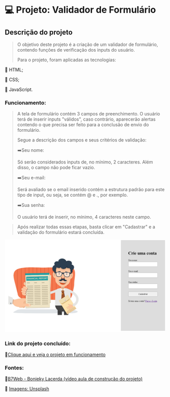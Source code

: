 # :computer: Projeto: Validador de Formulário

## Descrição do projeto

> O objetivo deste projeto é a criação de um validador de formulário, contendo funções de verificação dos inputs do usuário.
>
> Para o projeto, foram aplicadas as tecnologias:

:dart: HTML;

:dart: CSS;

:dart: JavaScript.

### Funcionamento:

> A tela de formulário contém 3 campos de preenchimento. O usuário terá de inserir inputs "válidos", caso contrário, aparecerão alertas contendo o que precisa ser feito para a conclusão de envio do formulário.
>
> Segue a descrição dos campos e seus critérios de validação:
>
> :arrow_right:Seu nome:
>
> Só serão considerados inputs de, no mínimo, 2 caracteres. Além disso, o campo não pode ficar vazio.
>
> :arrow_right:Seu e-mail:
>
> Será avaliado se o email inserido contém a estrutura padrão para este tipo de input, ou seja, se contém @ e ., por exemplo.
>
> :arrow_right:Sua senha:
>
> O usuário terá de inserir, no mínimo, 4 caracteres neste campo. 

> Após realizar todas essas etapas, basta clicar em "Cadastrar" e a validação do formulário estará concluída. 

<img src = "formulario.png">



### Link do projeto concluído:

:link:[Clique aqui e veja o projeto em funcionamento](https://isaias30silva.github.io/Projeto_Formulario/ "Projeto Validador de Formulário")

### Fontes:

:link:[B7Web - Bonieky Lacerda (vídeo aula de construção do projeto)](https://www.youtube.com/watch?v=hF_VMWnsY00&t=7077s)

:link: [Imagens: Unsplash](https://unsplash.com/)





